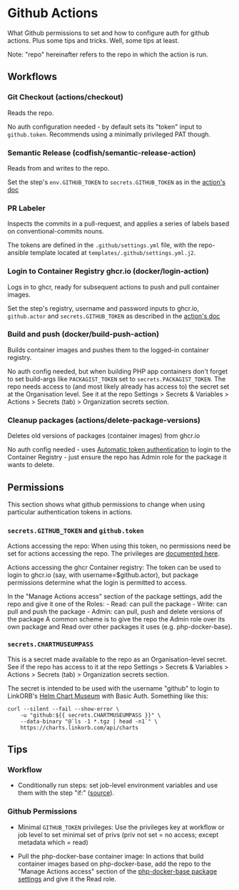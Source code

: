 # Github Actions

What Github permissions to set and how to configure auth for github actions.
Plus some tips and tricks.  Well, some tips at least.

Note: "repo" hereinafter refers to the repo in which the action is run.


## Workflows

### Git Checkout (actions/checkout)

Reads the repo.

No auth configuration needed - by default sets its "token" input to
`github.token`.  Recommends using a minimally privileged PAT though.

### Semantic Release (codfish/semantic-release-action)

Reads from and writes to the repo.

Set the step's `env.GITHUB_TOKEN` to `secrets.GITHUB_TOKEN` as in the
[action's doc][semantic-release-action-doc]

### PR Labeler

Inspects the commits in a pull-request, and applies a series of labels based on conventional-commits nouns.

The tokens are defined in the `.github/settings.yml` file, with the repo-ansible
template located at `templates/.github/settings.yml.j2`.

### Login to Container Registry ghcr.io (docker/login-action)

Logs in to ghcr, ready for subsequent actions to push and pull container
images.

Set the step's registry, username and password inputs to ghcr.io,
`github.actor` and `secrets.GITHUB_TOKEN` as described in the [action's
doc][checkout-action-doc]

### Build and push (docker/build-push-action)

Builds container images and pushes them to the logged-in container registry.

No auth config needed, but when building PHP app containers don't forget to set
build-args like `PACKAGIST_TOKEN` set to `secrets.PACKAGIST_TOKEN`.  The repo
needs access to (and most likely already has access to) the secret set at the
Organisation level.  See it at the repo Settings > Secrets & Variables >
Actions > Secrets (tab) > Organization secrets section.

### Cleanup packages (actions/delete-package-versions)

Deletes old versions of packages (container images) from ghcr.io

No auth config needed - uses [Automatic token authentication][auto-token-auth]
to login to the Container Registry - just ensure the repo has Admin role for
the package it wants to delete.


## Permissions

This section shows what github permissions to change when using particular
authentication tokens in actions.

### `secrets.GITHUB_TOKEN` and `github.token`

Actions accessing the repo: When using this token, no permissions need be set
for actions accessing the repo.  The privileges are [documented
here][auto-token-auth].

Actions accessing the ghcr Container registry: The token can be used to login
to ghcr.io (say, with username=$github.actor), but package permissions
determine what the login is permitted to access.

In the "Manage Actions access" section of the package settings, add the repo
and give it one of the Roles:
    - Read: can pull the package
    - Write: can pull and push the package
    - Admin: can pull, push and delete versions of the package A common scheme
      is to give the repo the Admin role over its own package and Read over
other packages it uses (e.g. php-docker-base).

### `secrets.CHARTMUSEUMPASS`

This is a secret made available to the repo as an Organisation-level secret.
See if the repo has access to it at the repo Settings > Secrets & Variables >
Actions > Secrets (tab) > Organization secrets section.

The secret is intended to be used with the username "github" to login to
LinkORB's [Helm Chart Museum][helm-chart-museum] with Basic Auth.  Something
like this:

```console
curl --silent --fail --show-error \
    -u "github:${{ secrets.CHARTMUSEUMPASS }}" \
    --data-binary "@`ls -1 *.tgz | head -n1`" \
    https://charts.linkorb.com/api/charts
```



## Tips

### Workflow

- Conditionally run steps: set job-level environment variables and use them
  with the step "if:" ([source][using-encrypted-secrets-in-a-workflow]).

### Github Permissions

- Minimal `GITHUB_TOKEN` privileges: Use the privileges key at workflow or job
  level to set minimal set of privs (priv not set = no access; except metadata
which = read)

- Pull the php-docker-base container image:  In actions that build container
  images based on php-docker-base, add the repo to the "Manage Actions access"
section of the [php-docker-base package settings][php-docker-base-pkg-settings]
and give it the Read role.


[using-encrypted-secrets-in-a-workflow]: <https://docs.github.com/en/actions/security-guides/encrypted-secrets#using-encrypted-secrets-in-a-workflow>
[auto-token-auth]: <https://docs.github.com/en/actions/security-guides/automatic-token-authentication>
[php-docker-base-pkg-settings]: <https://github.com/orgs/linkorb/packages/container/php-docker-base/settings>
[semantic-release-action-doc]: <https://github.com/codfish/semantic-release-action/tree/main#basic-usage>
[checkout-action-doc]: <https://github.com/docker/login-action#github-container-registry>
[helm-chart-museum]: <https://charts.linkorb.com/api/charts>
